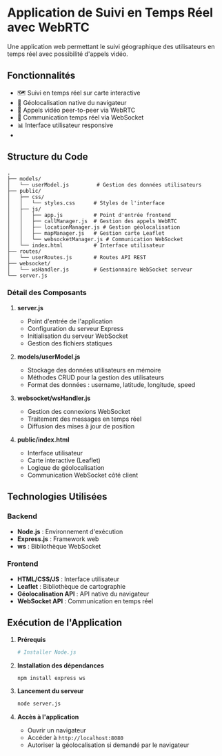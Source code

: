# Application de Suivi en Temps Réel avec WebRTC

Une application web permettant le suivi géographique des utilisateurs en temps réel avec possibilité d'appels vidéo.

## Fonctionnalités

- 🗺️ Suivi en temps réel sur carte interactive
- 📱 Géolocalisation native du navigateur
- 🎥 Appels vidéo peer-to-peer via WebRTC
- 🔄 Communication temps réel via WebSocket
- 📊 Interface utilisateur responsive
- 
## Structure du Code

```
.
├── models/
│   └── userModel.js         # Gestion des données utilisateurs
├── public/
│   ├── css/
│   │   └── styles.css      # Styles de l'interface
│   ├── js/
│   │   ├── app.js          # Point d'entrée frontend
│   │   ├── callManager.js  # Gestion des appels WebRTC
│   │   ├── locationManager.js # Gestion géolocalisation
│   │   ├── mapManager.js   # Gestion carte Leaflet
│   │   └── websocketManager.js # Communication WebSocket
│   └── index.html          # Interface utilisateur
├── routes/
│   └── userRoutes.js       # Routes API REST
├── websocket/
│   └── wsHandler.js        # Gestionnaire WebSocket serveur
└── server.js  
```

### Détail des Composants

1. **server.js**
   - Point d'entrée de l'application
   - Configuration du serveur Express
   - Initialisation du serveur WebSocket
   - Gestion des fichiers statiques

2. **models/userModel.js**
   - Stockage des données utilisateurs en mémoire
   - Méthodes CRUD pour la gestion des utilisateurs
   - Format des données : username, latitude, longitude, speed

3. **websocket/wsHandler.js**
   - Gestion des connexions WebSocket
   - Traitement des messages en temps réel
   - Diffusion des mises à jour de position

4. **public/index.html**
   - Interface utilisateur
   - Carte interactive (Leaflet)
   - Logique de géolocalisation
   - Communication WebSocket côté client

## Technologies Utilisées

### Backend
- **Node.js** : Environnement d'exécution
- **Express.js** : Framework web
- **ws** : Bibliothèque WebSocket

### Frontend
- **HTML/CSS/JS** : Interface utilisateur
- **Leaflet** : Bibliothèque de cartographie
- **Géolocalisation API** : API native du navigateur
- **WebSocket API** : Communication en temps réel

## Exécution de l'Application

1. **Prérequis**
   ```bash
   # Installer Node.js
   ```

2. **Installation des dépendances**
   ```bash
   npm install express ws
   ```

3. **Lancement du serveur**
   ```bash
   node server.js
   ```

4. **Accès à l'application**
   - Ouvrir un navigateur
   - Accéder à `http://localhost:8080`
   - Autoriser la géolocalisation si demandé par le navigateur